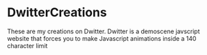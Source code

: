 # DwitterCreations
These are my creations on Dwitter. 
Dwitter is a demoscene javscript website that forces you to make Javascript animations inside a 140 character limit
